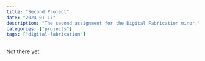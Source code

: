 ```yaml
---
title: "Second Project"
date: "2024-01-17"
description: "The second assignment for the Digital Fabrication minor."
categories: ["projects"]
tags: ["digital-fabrication"]
---
```


Not there yet. 